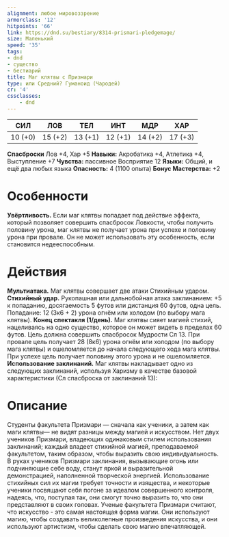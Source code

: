 ```yaml
---
alignment: любое мировоззрение
armorclass: '12'
hitpoints: '66'
link: https://dnd.su/bestiary/8314-prismari-pledgemage/
size: Маленький
speed: '35'
tags:
- dnd
- существо
- бестиарий
title: Маг клятвы с Призмари
type: или Средний? Гуманоид (Чародей)
cr: '4'
cssclasses:
    - dnd
---
```



| СИЛ | ЛОВ | ТЕЛ | ИНТ | МДР | ХАР |
|---|---|---|---|---|---|
| 10 (+0) | 15 (+2) | 13 (+1) | 12 (+1) | 14 (+2) | 17 (+3) |
**Спасброски** Лов +4, Хар +5
**Навыки:** Акробатика +4, Атлетика +4, Выступление +7
**Чувства:** пассивное Восприятие 12
**Языки:** Общий, и ещё два любых языка
**Опасность:** 4 (1100 опыта)
**Бонус Мастерства:** +2


# Особенности
**Увёртливость.** Если маг клятвы попадает под действие эффекта, который позволяет совершить спасбросок Ловкости, чтобы получить половину урона, маг клятвы не получает урона при успехе и половину урона при провале. Он не может использовать эту особенность, если становится недееспособным.


# Действия
**Мультиатака.** Маг клятвы совершает две атаки Стихийным ударом.
**Стихийный удар.** Рукопашная или дальнобойная атака заклинанием: +5 к попаданию, досягаемость 5 футов или дистанция 60 футов, одна цель. Попадание: 12 (3к6 + 2) урона огнём или холодом (по выбору мага клятвы).
**Конец спектакля (1/день).** Маг клятвы сияет магией стихий, нацеливаясь на одно существо, которое он может видеть в пределах 60 футов. Цель должна совершить спасбросок Мудрости Сл 13. При провале цель получает 28 (8к6) урона огнём или холодом (по выбору мага клятвы) и ошеломляется до начала следующего хода мага клятвы. При успехе цель получает половину этого урона и не ошеломляется.
**Использование заклинаний.** Маг клятвы накладывает одно из следующих заклинаний, используя Харизму в качестве базовой характеристики (Сл спасброска от заклинаний 13):


# Описание
Студенты факультета Призмари — сначала как ученики, а затем как маги клятвы— не видят разницы между магией и искусством. Нет двух учеников Призмари, владеющих одинаковым стилем использования заклинаний; каждый владеет стихийной магией, преподаваемой факультетом, таким образом, чтобы выразить свою индивидуальность. В руках учеников Призмари заклинания, вызывающие огонь или подчиняющие себе воду, станут яркой и выразительной демонстрацией, наполненной творческой энергией.  Использование стихийных сил их магии требует точности и изящества, и некоторые ученики посвящают себя погоне за идеалом совершенного контроля, надеясь, что, поступая так, они смогут точно выразить то, что они представляют в своих головах.  Ученые факультета Призмари считают, что искусство - это самая настоящая форма магии. Они используют магию, чтобы создавать великолепные произведения искусства, и они используют артистизм, чтобы сделать свою магию впечатляющей.